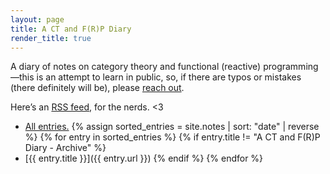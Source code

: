 ```yaml
---
layout: page
title: A CT and F(R)P Diary 
render_title: true
---
```


A diary of notes on category theory and functional (reactive) programming—this is an attempt to learn in public, so, if there are typos or mistakes (there definitely will be), please [reach out](https://twitter.com/jasdev).

Here’s an [RSS feed](/notes.xml), for the nerds. <3

- [All entries.](/notes/all)
{% assign sorted_entries = site.notes | sort: "date" | reverse %}
{% for entry in sorted_entries %}
{% if entry.title != "A CT and F(R)P Diary - Archive" %}
- [{{ entry.title }}]({{ entry.url }})
{% endif %}
{% endfor %}
